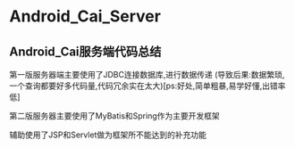 # Android_Cai_Server

## Android_Cai服务端代码总结

<p>第一版服务器端主要使用了JDBC连接数据库,进行数据传递 (导致后果:数据繁琐,一个查询都要好多代码量,代码冗余实在太大)[ps:好处,简单粗暴,易学好懂,出错率低]</p>
<p>第二版服务器主要使用了MyBatis和Spring作为主要开发框架</p>
<p>辅助使用了JSP和Servlet做为框架所不能达到的补充功能</p>
